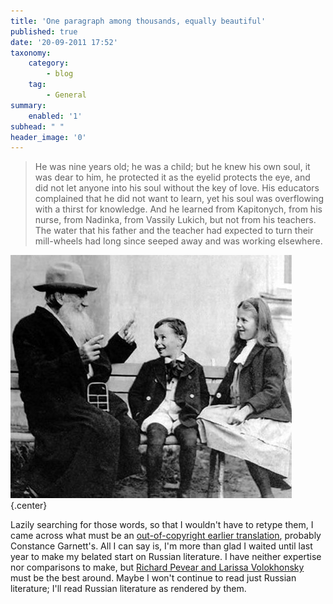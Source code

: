 ```yaml
---
title: 'One paragraph among thousands, equally beautiful'
published: true
date: '20-09-2011 17:52'
taxonomy:
    category:
        - blog
    tag:
        - General
summary:
    enabled: '1'
subhead: " "
header_image: '0'
---
```


> He was nine years old; he was a child; but he knew his own soul, it was dear to him, he protected it as the eyelid protects the eye, and did not let anyone into his soul without the key of love. His educators complained that he did not want to learn, yet his soul was overflowing with a thirst for knowledge. And he learned from Kapitonych, from his nurse, from Nadinka, from Vassily Lukich, but not from his teachers. The water that his father and the teacher had expected to turn their mill-wheels had long since seeped away and was working elsewhere.

![Tolstoy, teaching or telling stories](tolstoy.jpg){.center}

Lazily searching for those words, so that I wouldn't have to retype them, I came across what must be an [out-of-copyright earlier translation](https://web.archive.org/web/20160831221914/http://literature.org/authors/tolstoy-leo/anna-karenina/part-05/chapter-27.html), probably Constance Garnett's. All I can say is, I'm more than glad I waited until last year to make my belated start on Russian literature. I have neither expertise nor comparisons to make, but [Richard Pevear and Larissa Volokhonsky](http://online.wsj.com/article/SB10001424052748704431804574539613167679976.html) must be the best around. Maybe I won't continue to read just Russian literature; I'll read Russian literature as rendered by them.
